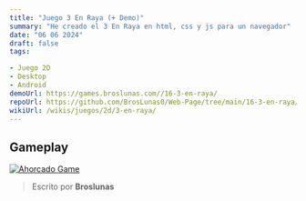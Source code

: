 ```yaml
---
title: "Juego 3 En Raya (+ Demo)"
summary: "He creado el 3 En Raya en html, css y js para un navegador"
date: "06 06 2024"
draft: false
tags:

- Juego 2D
- Desktop
- Android
demoUrl: https://games.broslunas.com//16-3-en-raya/
repoUrl: https://github.com/BrosLunas0/Web-Page/tree/main/16-3-en-raya/
wikiUrl: /wikis/juegos/2d/3-en-raya/
---
```


## Gameplay
[![Ahorcado Game](https://assets.broslunas.com/games/3-en-raya.png)](https://assets.broslunas.com/gameplay/3-en-raya.mp4)

> Escrito por **Broslunas**